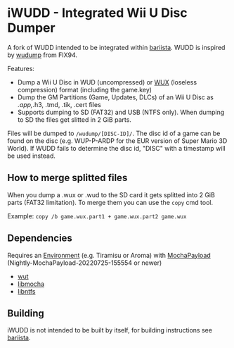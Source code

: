 # iWUDD - Integrated Wii U Disc Dumper
A fork of WUDD intended to be integrated within [bariista](https://github.com/Crudefern/Bariista).
WUDD is inspired by [wudump](https://github.com/FIX94/wudump) from FIX94.

Features:
- Dump a Wii U Disc in WUD (uncompressed) or [WUX](https://gbatemp.net/threads/wii-u-image-wud-compression-tool.397901/) (loseless compression) format (including the game.key)
- Dump the GM Partitions (Game, Updates, DLCs) of an Wii U Disc as *.app,*.h3, .tmd, .tik, .cert files
- Supports dumping to SD (FAT32) and USB (NTFS only). When dumping to SD the files get slitted in 2 GiB parts. 

Files will be dumped to `/wudump/[DISC-ID]/`. The disc id of a game can be found on the disc (e.g. WUP-P-ARDP for the EUR version of Super Mario 3D World). If WUDD fails to determine the disc id, "DISC" with a timestamp will be used instead.

## How to merge splitted files

When you dump a .wux or .wud to the SD card it gets splitted into 2 GiB parts (FAT32 limitation). To merge them you can use the `copy` cmd tool.

Example:
`copy /b game.wux.part1 + game.wux.part2 game.wux`

## Dependencies
Requires an [Environment](https://github.com/wiiu-env/EnvironmentLoader) (e.g. Tiramisu or Aroma) with [MochaPayload](https://github.com/wiiu-env/MochaPayload) (Nightly-MochaPayload-20220725-155554 or newer)

- [wut](https://github.com/devkitPro/wut)
- [libmocha](https://github.com/wiiu-env/libmocha)
- [libntfs](https://github.com/wiiu-env/libntfs)

## Building
iWUDD is not intended to be built by itself, for building instructions see [bariista](https://github.com/Crudefern/Bariista).
